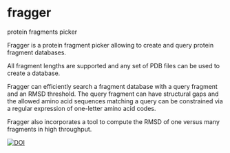 # fragger
protein fragments picker

Fragger is a protein fragment picker allowing to create and query protein fragment databases.

All fragment lengths are supported and any set of PDB files can be used to create a database.

Fragger can efficiently search a fragment database with a query fragment and an RMSD threshold.
The query fragment can have structural gaps and the allowed amino acid sequences matching a query can be constrained via a regular expression of one-letter amino acid codes.

Fragger also incorporates a tool to compute the RMSD of one versus many fragments in high throughput.

[![DOI](https://zenodo.org/badge/30861587.svg)](https://zenodo.org/badge/latestdoi/30861587)

